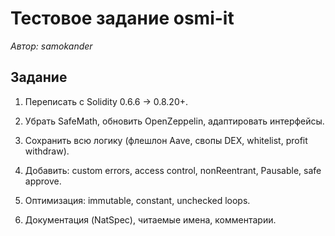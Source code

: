 # Тестовое задание osmi-it

_Автор: samokander_

## Задание

1. Переписать с Solidity 0.6.6 → 0.8.20+.

2. Убрать SafeMath, обновить OpenZeppelin, адаптировать интерфейсы.

3. Сохранить всю логику (флешлон Aave, свопы DEX, whitelist, profit withdraw).

4. Добавить: custom errors, access control, nonReentrant, Pausable, safe approve.

5. Оптимизация: immutable, constant, unchecked loops.

6. Документация (NatSpec), читаемые имена, комментарии.
